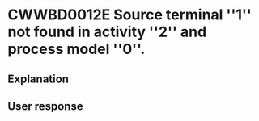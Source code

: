 # CWWBD0012E Source terminal ''1'' not found in activity ''2'' and process model ''0''.

## Explanation

## User response